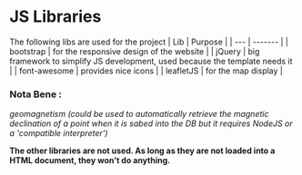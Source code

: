 # JS Libraries

The following libs are used for the project
| Lib | Purpose |
| --- | ------- |
| bootstrap | for the responsive design of the website |
| jQuery | big framework to simplify JS development, used because the template needs it |
| font-awesome | provides nice icons |
| leafletJS | for the map display |

### Nota Bene :
*geomagnetism (could be used to automatically retrieve the magnetic declination of a point when it is sabed into the DB but it requires NodeJS or a 'compatible interpreter')*

**The other libraries are not used. As long as they are not loaded into a HTML document, they won't do anything.**

